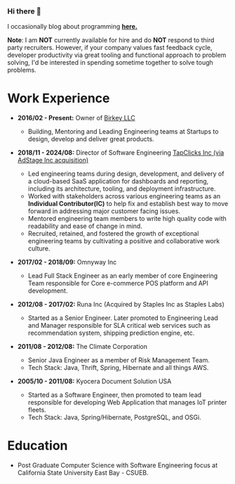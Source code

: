 <!--
**oneness/oneness** is a ✨ _special_ ✨ repository because its `README.md` (this file) appears on your GitHub profile.

Here are some ideas to get you started:

- 🔭 I’m currently working on ...
- 🌱 I’m currently learning ...
- 👯 I’m looking to collaborate on ...
- 🤔 I’m looking for help with ...
- 💬 Ask me about ...
- 📫 How to reach me: ...
- 😄 Pronouns: ...
- ⚡ Fun fact: ...
-->
### Hi there 👋
I occasionally blog about programming [**here.**](https://www.birkey.co/archive.html)

**Note**: I am **NOT** currently available for hire and do **NOT** respond to
third party recruiters. However, if your company values fast feedback cycle, developer productivity via great tooling and functional approach to problem solving, I'd be interested in spending sometime together to solve tough problems. 


# Work Experience

-   **2016/02 - Present:** Owner of [Birkey LLC](https://www.birkey.co)
	-   Building, Mentoring and Leading Engineering teams at Startups to
		design, develop and deliver great products.

-   **2018/11 - 2024/08:** Director of Software Engineering [TapClicks Inc (via AdStage Inc acquisition)](https://tapclicks.com)
   	- Led engineering teams during design, development, and delivery of a cloud-based SaaS application
for dashboards and reporting, including its architecture, tooling, and deployment infrastructure.
	- Worked with stakeholders across various engineering teams as an **Individual Contributor(IC)**
to help fix and establish best way to move forward in addressing major customer facing issues.
	- Mentored engineering team members to write high quality code with readability and ease of
change in mind.
	- Recruited, retained, and fostered the growth of exceptional engineering teams by cultivating a
positive and collaborative work culture.

-   **2017/02 - 2018/09:** Omnyway Inc
	-   Lead Full Stack Engineer as an early member of core Engineering Team responsible for Core e-commerce POS platform and API development.

-   **2012/08 - 2017/02:** Runa Inc (Acquired by Staples Inc as Staples Labs)
	-   Started as a Senior Engineer. Later promoted to Engineering Lead and Manager responsible for
SLA critical web services such as recommendation system, shipping prediction engine, etc.

-   **2011/08 - 2012/08:** The Climate Corporation
	-   Senior Java Engineer as a member of Risk Management Team.
	-   Tech Stack: Java, Thrift, Spring, Hibernate and all things AWS.

-   **2005/10 - 2011/08:** Kyocera Document Solution USA
	-   Started as a Software Engineer, then promoted to team lead responsible for developing Web Application that manages IoT printer fleets.
	-   Tech Stack: Java, Spring/Hibernate, PostgreSQL, and OSGi.


# Education

-   Post Graduate Computer Science with Software Engineering focus at California State University East Bay - CSUEB.
